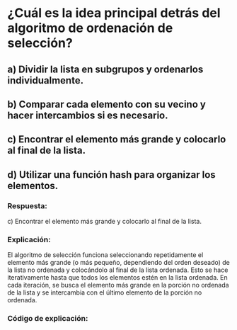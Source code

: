# ¿Cuál es la idea principal detrás del algoritmo de ordenación de selección?
## a) Dividir la lista en subgrupos y ordenarlos individualmente.
## b) Comparar cada elemento con su vecino y hacer intercambios si es necesario.
## c) Encontrar el elemento más grande y colocarlo al final de la lista.
## d) Utilizar una función hash para organizar los elementos.
### Respuesta:
c) Encontrar el elemento más grande y colocarlo al final de la lista.
### Explicación:
El algoritmo de selección funciona seleccionando repetidamente el elemento más grande (o más pequeño, dependiendo del orden deseado) de la lista no ordenada y colocándolo al final de la lista ordenada. Esto se hace iterativamente hasta que todos los elementos estén en la lista ordenada. En cada iteración, se busca el elemento más grande en la porción no ordenada de la lista y se intercambia con el último elemento de la porción no ordenada.
### Código de explicación:
```python
